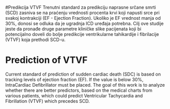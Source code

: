 #Predikcija VTVF
Trenutni standard za predikciju naprasne srčane smrti (SCD) zasniva se na praćenju vrednosti procenta krvi koji napusti srce pri svakoj kontrakciji (EF - Ejection Fraction). Ukoliko je EF vrednost manja od 30%, donosi se odluka da je ugradnja ICD uređaja potrebna. Cilj ove studije jeste da pronađe druge parametre kliničke slike pacijenata koji bi
potencijalno doveli do bolje predikcije ventrikularne tahikardije i fibrilacije (VTVF) koja prethodi SCD-u.

# Prediction of VTVF
Current standard of prediction of sudden cardiac death (SDC) is based on tracking levels of ejection fraction (EF). If the value is below 30%, IntraCardiac Defibrillator must be placed. The goal of this work is to analyze whether there are better predictors, based on the medical charts from various patients, which could predict Ventricular Tachycardia and Fibrillation (VTVF) which precedes SCD.
